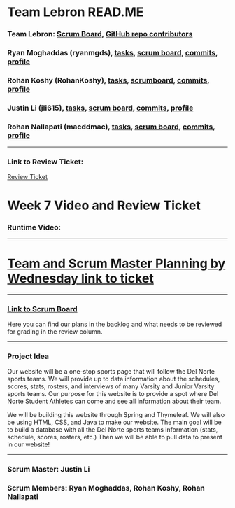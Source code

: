 # Team Lebron READ.ME

### Team Lebron: [Scrum Board](https://github.com/jli615/lebroncs/projects/1), [GitHub repo contributors](https://github.com/jli615/lebroncs/graphs/contributors)
### Ryan Moghaddas (ryanmgds), [tasks](https://github.com/jli615/lebroncs/issues?q=assignee%3Aryanmgds+), [scrum board](https://github.com/jli615/lebroncs/projects/1?card_filter_query=assignee%3Aryanmgds), [commits](https://github.com/jli615/lebroncs/commits?author=ryanmgds), [profile](https://github.com/ryanmgds)
### Rohan Koshy (RohanKoshy), [tasks](https://github.com/jli615/lebroncs/issues?q=assignee%3Arohankoshy), [scrumboard](https://github.com/jli615/lebroncs/projects/1?card_filter_query=assignee%3Arohankoshy#card-68534854), [commits](https://github.com/jli615/lebroncs/commits?author=RohanKoshy), [profile](https://github.com/RohanKoshy)
### Justin Li (jli615), [tasks](https://github.com/jli615/lebroncs/issues?q=assignee%3Ajli615), [scrum board](https://github.com/jli615/lebroncs/projects/1?card_filter_query=assignee%3Ajli615), [commits](https://github.com/jli615/lebroncs/commits?author=jli615), [profile](https://github.com/jli615)
### Rohan Nallapati (macddmac), [tasks](https://github.com/jli615/lebroncs/issues?q=assignee%3Amacddmac), [scrum board](https://github.com/jli615/lebroncs/projects/1?card_filter_query=assignee%3Amacddmac), [commits](https://github.com/jli615/lebroncs/commits?author=macddmac), [profile](https://github.com/macddmac)

--------------------------------------------------------------------------------------------------------------------------------------------------------------------

### Link to Review Ticket:
[Review Ticket](https://github.com/jli615/lebroncs/issues/37)

# Week 7 Video and Review Ticket 
### Runtime Video:

--------------------------------------------------------------------------------------------------------------------------------------------------------------------

# [Team and Scrum Master Planning by Wednesday link to ticket](https://github.com/jli615/lebroncs/issues/19)

--------------------------------------------------------------------------------------------------------------------------------------------------------------------

### [Link to Scrum Board](https://github.com/jli615/lebroncs/projects/1)
Here you can find our plans in the backlog and what needs to be reviewed for grading in the review column. 

--------------------------------------------------------------------------------------------------------------------------------------------------------------------

### Project Idea
Our website will be a one-stop sports page that will follow the Del Norte sports teams. We will provide up to data information about the schedules, scores, stats, rosters, and interviews of many Varsity and Junior Varsity sports teams. Our purpose for this website is to provide a spot where Del Norte Student Athletes can come and see all information about their team. 

We will be building this website through Spring and Thymeleaf. We will also be using HTML, CSS, and Java to make our website. The main goal will be to build a database with all the Del Norte sports teams information (stats, schedule, scores, rosters, etc.) Then we will be able to pull data to present in our website!

--------------------------------------------------------------------------------------------------------------------------------------------------------------------

### Scrum Master: Justin Li 
### Scrum Members: Ryan Moghaddas, Rohan Koshy, Rohan Nallapati
